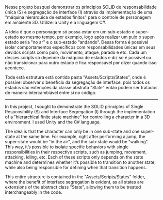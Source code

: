 Nesse projeto busquei demonstrar os principios SOLID de responsabilidade única (S) e segregação de interface (I) através da implementação de uma "máquina hierarquica de estados finitos" para o controle de personagem em ambiente 3D. Utilizei a Unity e a linguagem C#. 

A ideia é que o personagem só possa estar em um sub-estado e super-estado ao mesmo tempo, por exemplo, logo após realizar um pulo o super-estado seria "no ar" e o sub-estado "andando". Dessa forma é possível isolar comportamentos específicos com responsabilidades únicas em seus devidos scripts como pulo, movimento, ataque, parado e etc. Cada um desses scripts só depende da máquina de estados e diz se é possível ou não transicionar para outro estado e fica responsável por dizer quando isso acontece.

Toda está estrutura está contida pasta "Assets/Scripts/States", onde é possível observar o benefício da segregação de interface, pois todos os estados são extenções da classe abstrata "State" então podem ser tratados de maneira intercambiável entre si no código. 

____________________________________________________________________________________________________________________________________________________________________________________________________________________________________________________________________________________


In this project, I sought to demonstrate the SOLID principles of Single Responsibility (S) and Interface Segregation (I) through the implementation of a "hierarchical finite state machine" for controlling a character in a 3D environment. I used Unity and the C# language.

The idea is that the character can only be in one sub-state and one super-state at the same time. For example, right after performing a jump, the super-state would be "in the air", and the sub-state would be "walking". This way, it’s possible to isolate specific behaviors with single responsibilities in their respective scripts, such as jumping, movement, attacking, idling, etc. Each of these scripts only depends on the state machine and determines whether it’s possible to transition to another state, while also being responsible for defining when that transition happens.

This entire structure is contained in the "Assets/Scripts/States" folder, where the benefit of interface segregation is evident, as all states are extensions of the abstract class "State", allowing them to be treated interchangeably in the code.
